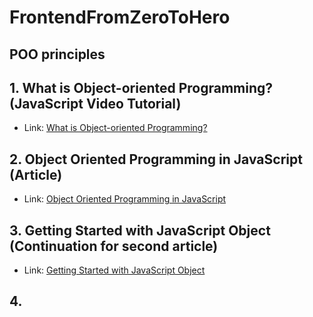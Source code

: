 # FrontendFromZeroToHero

## POO principles

## 1. What is Object-oriented Programming? (JavaScript Video Tutorial)
  
  * Link: [What is Object-oriented Programming?](https://www.youtube.com/watch?v=rlLuL3jYLvA)

## 2. Object Oriented Programming in JavaScript (Article)

 * Link: [Object Oriented Programming in JavaScript](https://scotch.io/tutorials/object-oriented-programming-in-javascript)

## 3. Getting Started with JavaScript Object (Continuation for second article)

  * Link: [Getting Started with JavaScript Object](https://scotch.io/tutorials/getting-started-with-javascript-object?utm_source=spotim&utm_medium=spotim_recirculation&spotim_referrer=recirculation&spot_im_comment_id=sp_D7GE1sbz_38331_c_S7a4at)
  
  
## 4. 
